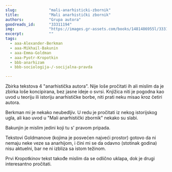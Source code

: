 ```yaml
---
slug:              "mali-anarhisticki-zbornik"
title:             "Mali anarhistički zbornik"
authors:           "Grupa autora"
goodreads_id:      "33311194"
img:               "https://images.gr-assets.com/books/1481486955l/33311194.jpg"
excerpt:           ""
tags:
  - aaa-Alexander-Berkman 
  - aaa-Mikhail-Bakunin
  - aaa-Emma-Goldman
  - aaa-Pyotr-Kropotkin
  - bbb-anarhizam
  - bbb-sociologija-/-socijalna-pravda

---
```


Zbirka tekstova 4 "anarhistička autora". Nije loše pročitati ih ali mislim da je zbirka loše koncipirana, bez jasne 
ideje o svrsi. Knjižica niti je pogodna kao uvod u teoriju ili istoriju anarhističke borbe, niti prati neku misao kroz 
četiri autora.

Berkman mi je nekako neubedljiv. U redu je pročitati iz nekog istorijskog ugla, ali kao uvod u "Mali anarhistički 
zbornik" nekako su slabi.

Bakunjin je mislim jedini koji tu s' pravom pripada.

Tekstovi Goldmanove (kojima je posvećen najveći prostor) gotovo da ni nemaju neke veze sa anarhijom, i čini mi se da 
odavno (stotinak godina) nisu aktuelni, bar ne ni izbliza sa istom težinom.

Prvi Kropotkinov tekst takođe mislim da se odlično uklapa, dok je drugi interesantno pročitati.